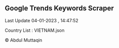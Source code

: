 

## Google Trends Keywords Scraper 
 
Last Update 04-01-2023 , 14:47:52

Country List :
VIETNAM.json



© Abdul Muttaqin 
